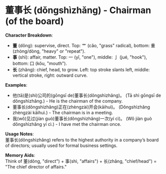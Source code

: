 # **董事长 (dǒngshìzhǎng) - Chairman (of the board)**

**Character Breakdown**:  
- **董** (dǒng): supervise, direct. Top: 艹 (cǎo, "grass" radical), bottom: 重 (zhòng/dòng, "heavy" or "repeat").  
- **事** (shì): affair, matter. Top: 一 (yī, "one"), middle: 亅 (jué, "hook"), bottom: 口 (kǒu, "mouth").  
- **长** (zhǎng): chief, head, to grow. Left: top stroke slants left, middle: vertical stroke, right: outward curve.

**Examples**:  
- 他(tā)是(shì)公司的(gōngsī de)董事长(dǒngshìzhǎng)。 (Tā shì gōngsī de dǒngshìzhǎng.) - He is the chairman of the company.  
- 董事长(dǒngshìzhǎng)正在(zhèngzài)开会(kāihuì)。 (Dǒngshìzhǎng zhèngzài kāihuì.) - The chairman is in a meeting.  
- 我(wǒ)见过(jiàn guò)董事长(dǒngshìzhǎng)一次(yí cì)。 (Wǒ jiàn guò dǒngshìzhǎng yí cì.) - I have met the chairman once.

**Usage Notes**:  
董事长(dǒngshìzhǎng) refers to the highest authority in a company’s board of directors; usually used for formal business settings.

**Memory Aids**:  
Think of 董(dǒng, "direct") + 事(shì, "affairs") + 长(zhǎng, "chief/head") = "The chief director of affairs."